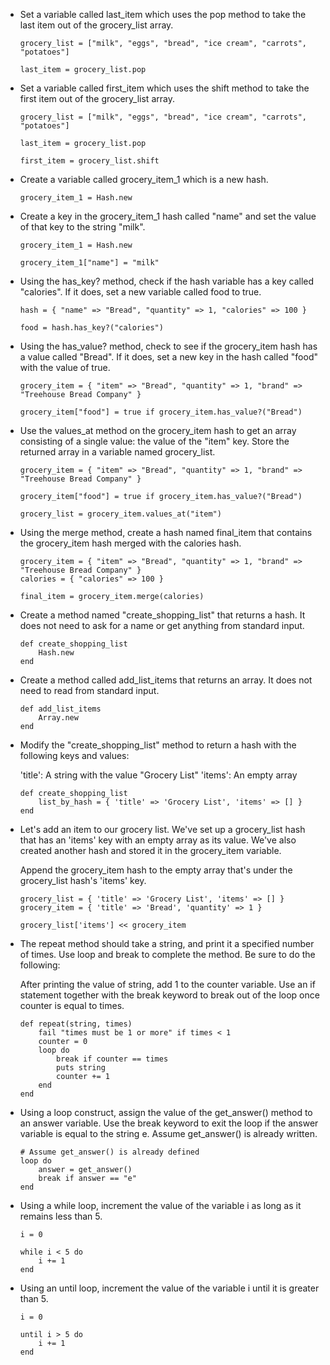 - Set a variable called last_item which uses the pop method to take the last item out of the grocery_list array.

    ```
    grocery_list = ["milk", "eggs", "bread", "ice cream", "carrots", "potatoes"]

    last_item = grocery_list.pop
    ```

- Set a variable called first_item which uses the shift method to take the first item out of the grocery_list array.

    ```
    grocery_list = ["milk", "eggs", "bread", "ice cream", "carrots", "potatoes"]

    last_item = grocery_list.pop

    first_item = grocery_list.shift
    ```

- Create a variable called grocery_item_1 which is a new hash.

    `grocery_item_1 = Hash.new`

- Create a key in the grocery_item_1 hash called "name" and set the value of that key to the string "milk".

    ```
    grocery_item_1 = Hash.new

    grocery_item_1["name"] = "milk"
    ```

- Using the has_key? method, check if the hash variable has a key called "calories". If it does, set a new variable called food to true.

    ```
    hash = { "name" => "Bread", "quantity" => 1, "calories" => 100 }

    food = hash.has_key?("calories")
    ```

- Using the has_value? method, check to see if the grocery_item hash has a value called "Bread". If it does, set a new key in the hash called "food" with the value of true.

    ```
    grocery_item = { "item" => "Bread", "quantity" => 1, "brand" => "Treehouse Bread Company" }

    grocery_item["food"] = true if grocery_item.has_value?("Bread")
    ```

- Use the values_at method on the grocery_item hash to get an array consisting of a single value: the value of the "item" key. Store the returned array in a variable named grocery_list.

    ```
    grocery_item = { "item" => "Bread", "quantity" => 1, "brand" => "Treehouse Bread Company" }

    grocery_item["food"] = true if grocery_item.has_value?("Bread")

    grocery_list = grocery_item.values_at("item")
    ```

- Using the merge method, create a hash named final_item that contains the grocery_item hash merged with the calories hash.

    ```
    grocery_item = { "item" => "Bread", "quantity" => 1, "brand" => "Treehouse Bread Company" }
    calories = { "calories" => 100 }

    final_item = grocery_item.merge(calories)
    ```

- Create a method named "create_shopping_list" that returns a hash. It does not need to ask for a name or get anything from standard input.

    ```
    def create_shopping_list
        Hash.new
    end
    ```

- Create a method called add_list_items that returns an array. It does not need to read from standard input.

    ```
    def add_list_items
        Array.new
    end
    ```

- Modify the "create_shopping_list" method to return a hash with the following keys and values:

    'title': A string with the value "Grocery List"
    'items': An empty array

    ```
    def create_shopping_list
        list_by_hash = { 'title' => 'Grocery List', 'items' => [] }
    end
    ```

- Let's add an item to our grocery list. We've set up a grocery_list hash that has an 'items' key with an empty array as its value. We've also created another hash and stored it in the grocery_item variable.

    Append the grocery_item hash to the empty array that's under the grocery_list hash's 'items' key.

    ```
    grocery_list = { 'title' => 'Grocery List', 'items' => [] }
    grocery_item = { 'title' => 'Bread', 'quantity' => 1 }

    grocery_list['items'] << grocery_item
    ```

- The repeat method should take a string, and print it a specified number of times. Use loop and break to complete the method. Be sure to do the following:

    After printing the value of string, add 1 to the counter variable.
    Use an if statement together with the break keyword to break out of the loop once counter is equal to times.

    ```
    def repeat(string, times)
        fail "times must be 1 or more" if times < 1
        counter = 0
        loop do
            break if counter == times
            puts string
            counter += 1
        end
    end
    ```

- Using a loop construct, assign the value of the get_answer() method to an answer variable. Use the break keyword to exit the loop if the answer variable is equal to the string e. Assume get_answer() is already written.

    ```
    # Assume get_answer() is already defined
    loop do
        answer = get_answer()
        break if answer == "e"
    end
    ```

- Using a while loop, increment the value of the variable i as long as it remains less than 5.

    ```
    i = 0

    while i < 5 do
        i += 1
    end
    ```

- Using an until loop, increment the value of the variable i until it is greater than 5.

    ```
    i = 0

    until i > 5 do
        i += 1
    end
    ```

